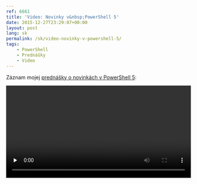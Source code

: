 ```yaml
---
ref: 6661
title: 'Video: Novinky v&nbsp;PowerShell 5'
date: 2015-12-27T23:29:07+00:00
layout: post
lang: sk
permalink: /sk/video-novinky-v-powershell-5/
tags:
    - PowerShell
    - Prednášky
    - Video
---
```


Záznam mojej [prednášky o&nbsp;novinkách v&nbsp;PowerShell 5](https://wug.cz/zaznamy/289-MS-Fest-2015-Brno-Novinky-v-PowerShell-5-RTM):

<!--more-->

<video controls="true" preload="none" width="100%"><source label="720p" src="https://download.wug.cz/videos/ms-fest/ms-fest-2015/MS-Fest-2015-Brno_Novinky-v-PowerShell-5-RTM/MS-Fest-2015-Brno_Novinky-v-PowerShell-5-RTM_720p.mp4" type="video/mp4"></source><source label="LQ" src="https://download.wug.cz/videos/ms-fest/ms-fest-2015/MS-Fest-2015-Brno_Novinky-v-PowerShell-5-RTM/MS-Fest-2015-Brno_Novinky-v-PowerShell-5-RTM_LQ.mp4" type="video/mp4"></source>Your browser does not support the&nbsp;video tag.</video>